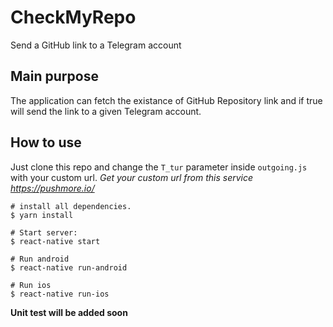 # CheckMyRepo
Send a GitHub link to a Telegram account

## Main purpose
The application can fetch the existance of GitHub Repository link and if true will send the link to a given Telegram account.

## How to use
Just clone this repo and change the `T_tur` parameter inside `outgoing.js` with your custom url. 
*Get your custom url from this service https://pushmore.io/*  

````
# install all dependencies.
$ yarn install

# Start server:
$ react-native start  

# Run android
$ react-native run-android

# Run ios
$ react-native run-ios
`````
**Unit test will be added soon**
